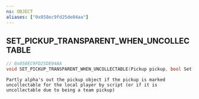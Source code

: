 ```yaml
---
ns: OBJECT
aliases: ["0x858ec9fd25de04aa"]
---
```

## SET_PICKUP_TRANSPARENT_WHEN_UNCOLLECTABLE

```c
// 0x858EC9FD25DE04AA
void SET_PICKUP_TRANSPARENT_WHEN_UNCOLLECTABLE(Pickup pickup, bool Set);
```

```
Partly alpha's out the pickup object if the pickup is marked uncollectable for the local player by script (or if it is uncollectable due to being a team pickup)
```
